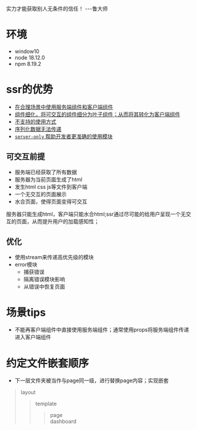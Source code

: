 实力才能获取别人无条件的信任！ ---鲁大师
# 环境
- window10
- node 18.12.0
- npm 8.19.2
# ssr的优势
- [在合理场景中使用服务端组件和客户端组件](https://nextjs.org/docs/getting-started/react-essentials#when-to-use-server-and-client-components)
- [组件细化，将可交互的组件细分为叶子组件；从而将其转化为客户端组件](https://nextjs.org/docs/getting-started/react-essentials#moving-client-components-to-the-leaves)
- [不支持的使用方式](https://nextjs.org/docs/getting-started/react-essentials#unsupported-pattern)
- [序列化数据无法传递](https://nextjs.org/docs/getting-started/react-essentials#passing-props-from-server-to-client-components-serialization)
- [`server-only` 帮助开发者更准确的使用模块](https://nextjs.org/docs/getting-started/react-essentials#the-server-only-package)

## 可交互前提
- 服务端已经获取了所有数据
- 服务器为当前页面生成了html
- 发生html css js等文件到客户端
- 一个无交互的页面展示
- 水合页面，使得页面变得可交互   

服务器只能生成html，客户端只能水合html;ssr通过尽可能的给用户呈现一个无交互的页面，从而提升用户的加载感知性；
## 优化
- 使用stream来传递高优先级的模块
- error模块
  - 捕获错误
  - 隔离错误模块影响
  - 从错误中恢复页面

# 场景tips
- 不能再客户端组件中直接使用服务端组件；通常使用props将服务端组件传递进入客户端组件

# 约定文件嵌套顺序
- 下一层文件夹被当作与page同一级，进行替换page内容；实现嵌套
> layout
>> template
>>> page  
>>> dashboard
